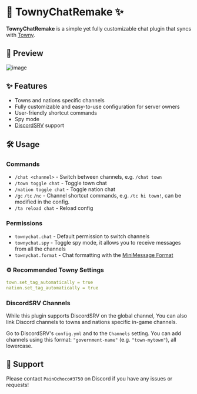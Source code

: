 # 💬 TownyChatRemake ✨

**TownyChatRemake** is a simple yet fully customizable chat plugin that syncs with [Towny](https://github.com/TownyAdvanced/Towny).

## 👀 Preview

![image](https://user-images.githubusercontent.com/47084457/150990835-58cbb247-5d27-4409-8b81-fae8e9ebfed7.png "TownyChatRemake Preview")

## ✨ Features

-   Towns and nations specific channels
-   Fully customizable and easy-to-use configuration for server owners
-   User-friendly shortcut commands
-   Spy mode
-   [DiscordSRV](https://discordsrv.com/) support

## 🛠 Usage

### Commands

-   `/chat <channel>` - Switch between channels, e.g. `/chat town`
-   `/town toggle chat` - Toggle town chat
-   `/nation toggle chat` - Toggle nation chat
-   `/gc` `/tc` `/nc` - Channel shortcut commands, e.g. `/tc hi town!`, can be modified in the config.
-   `/ta reload chat` - Reload config

### Permissions

-   `townychat.chat` - Default permission to switch channels
-   `townychat.spy` - Toggle spy mode, it allows you to receive messages from all the channels
-   `townychat.format` - Chat formatting with the [MiniMessage Format](https://docs.adventure.kyori.net/minimessage/format.html)

### ⚙️ Recommended Towny Settings

```yml
town.set_tag_automatically = true
nation.set_tag_automatically = true
```

### DiscordSRV Channels

While this plugin supports DiscordSRV on the global channel,
You can also link Discord channels to towns and nations specific in-game channels.

Go to DiscordSRV's `config.yml` and to the `Channels` setting.
You can add channels using this format: `"government-name"` (e.g. `"town-mytown"`), all lowercase.

## 🙏 Support

Please contact `PainOchoco#3750` on Discord if you have any issues or requests!
